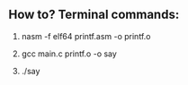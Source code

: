 How to? Terminal commands:
---
1) nasm -f elf64 printf.asm -o printf.o

2) gcc main.c printf.o -o say

3) ./say

